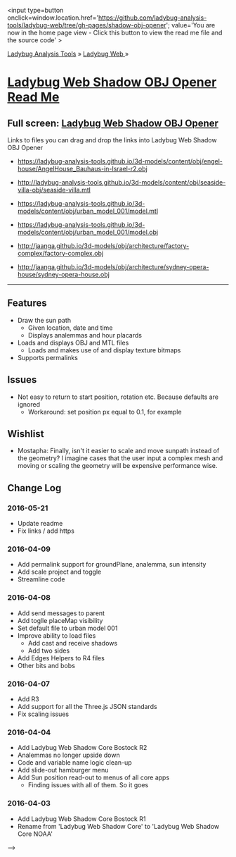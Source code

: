 ﻿<span style=display:none; >[You are now in a GitHub source code view - click this link to view the home page]
( https://ladybug-analysis-tools.github.io/ladybug-web/shadow-obj-opener/#readme.md "View file as a web page." ) </span>
<input type=button onclick=window.location.href='https://github.com/ladybug-analysis-tools/ladybug-web/tree/gh-pages/shadow-obj-opener'; 
value='You are now in the home page view - Click this button to view the read me file and the source code' >

[Ladybug Analysis Tools]( http://ladybug-analysis-tools.github.io/ ) » [Ladybug Web ]( http://ladybug-analysis-tools.github.io/ladybug-web/ ) »


[Ladybug Web Shadow OBJ Opener Read Me]( index.html#readme.md )
===

## Full screen: [Ladybug Web Shadow OBJ Opener]( index.html )

Links to files you can drag and drop the links into Ladybug Web Shadow OBJ Opener

* https://ladybug-analysis-tools.github.io/3d-models/content/obj/engel-house/AngelHouse_Bauhaus-in-Israel-r2.obj
* http://ladybug-analysis-tools.github.io/3d-models/content/obj/seaside-villa-obj/seaside-villa.mtl
* https://ladybug-analysis-tools.github.io/3d-models/content/obj/urban_model_001/model.mtl
* https://ladybug-analysis-tools.github.io/3d-models/content/obj/urban_model_001/model.obj

* http://jaanga.github.io/3d-models/obj/architecture/factory-complex/factory-complex.obj
* http://jaanga.github.io/3d-models/obj/architecture/sydney-opera-house/sydney-opera-house.obj


***

## Features

* Draw the sun path
	* Given location, date and time
	* Displays analemmas and hour placards
* Loads and displays OBJ and MTL files
	* Loads and makes use of and display texture bitmaps
* Supports permalinks

## Issues

* Not easy to return to start position, rotation etc. Because defaults are ignored
	* Workaround: set position px equal to 0.1, for example

## Wishlist

* Mostapha: Finally, isn't it easier to scale and move sunpath instead of the geometry? I imagine cases that the user input a complex mesh and moving or scaling the geometry will be expensive performance wise.



## Change Log


### 2016-05-21

* Update readme
* Fix links / add https

### 2016-04-09

* Add permalink support for groundPlane, analemma, sun intensity
* Add scale project and toggle
* Streamline code

### 2016-04-08

* Add send messages to parent
* Add toglle placeMap visibility
* Set default file to urban model 001
* Improve ability to load files
	* Add cast and receive shadows
	* Add two sides
* Add Edges Helpers to R4 files
* Other bits and bobs


### 2016-04-07

* Add R3
* Add support for all the Three.js JSON standards
* Fix scaling issues

### 2016-04-04

* Add Ladybug Web Shadow Core Bostock R2
* Analemmas no longer upside down
* Code and variable name logic clean-up 
* Add slide-out hamburger menu
* Add Sun position read-out to menus of all core apps
	* Finding issues with all of them. So it goes


### 2016-04-03

* Add Ladybug Web Shadow Core Bostock R1
* Rename from 'Ladybug Web Shadow Core' to 'Ladybug Web Shadow Core NOAA'

-->
